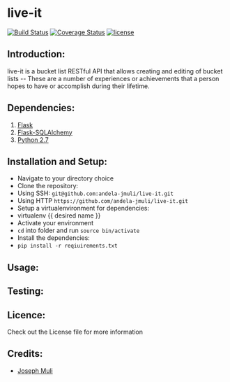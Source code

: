 
# live-it

[![Build Status](https://travis-ci.org/andela-jmuli/live-it.svg?branch=bucketlists-endpoints)](https://travis-ci.org/andela-jmuli/live-it)
[![Coverage Status](https://coveralls.io/repos/github/andela-jmuli/live-it/badge.svg?branch=master)](https://coveralls.io/github/andela-jmuli/live-it?branch=master)
[![license](https://img.shields.io/github/license/mashape/apistatus.svg)]()
## Introduction:
live-it is a bucket list RESTful API that allows creating and editing of bucket lists -- These are a number of experiences or achievements that a person hopes to have or accomplish during their lifetime.  

## Dependencies:

1. [Flask](http://flask.pocoo.org/)
2. [Flask-SQLAlchemy]()
3. [Python 2.7](https://www.python.org/)  

## Installation and Setup:

* Navigate to your directory choice
* Clone the repository:
 * Using SSH: ``` git@github.com:andela-jmuli/live-it.git ```
 * Using HTTP ``` https://github.com/andela-jmuli/live-it.git ```
* Setup a virtualenvironment for dependencies:
 * virtualenv {{ desired name }}
* Activate your environment
 * ``` cd ``` into folder and run ``` source bin/activate ```
* Install the dependencies:
 * ``` pip install -r reqiuirements.txt ```

## Usage:


## Testing:

## Licence:
Check out the License file for more information

## Credits:
* [Joseph Muli](github.com/andela-jmuli)
